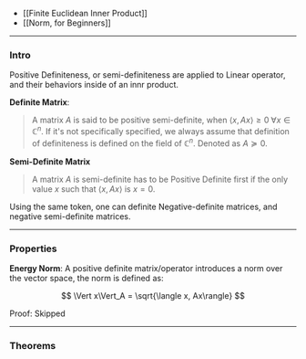 - [[Finite Euclidean Inner Product]]
- [[Norm, for Beginners]]

---
### **Intro**

Positive Definiteness, or semi-definiteness are applied to Linear operator, and their behaviors inside of an innr product. 

**Definite Matrix**:

> A matrix $A$ is said to be positive semi-definite, when $\langle x, Ax\rangle \ge 0 \;\forall x \in \mathbb{C}^n$. If it's not specifically specified, we always assume that definition of definiteness is defined on the field of $\mathbb{C}^n$. Denoted as $A \succeq 0$. 

**Semi-Definite Matrix**

> A matrix $A$ is semi-definite has to be Positive Definite first if the only value $x$ such that $\langle x, Ax\rangle$ is $x = 0$. 

Using the same token, one can definite Negative-definite matrices, and negative semi-definite matrices. 

---
### **Properties**

**Energy Norm**: 
A positive definite matrix/operator introduces a norm over the vector space, the norm is defined as: 

$$
\Vert x\Vert_A = \sqrt{\langle x, Ax\rangle}
$$

Proof: Skipped

---
### **Theorems**



